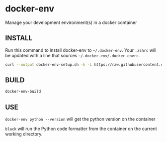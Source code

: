 # docker-env
Manage your development environment(s) in a docker container

## INSTALL

Run this command to install docker-env to `~/.docker-env`. Your `.zshrc` will be updated with a line that sources `~/.docker-env/.docker-envrc`.
```bash
curl --output docker-env-setup.sh -k -L https://raw.githubusercontent.com/freko247/docker-env/master/setup.sh && chmod 755 docker-env-setup.sh && ./docker-env-setup.sh && rm docker-env-setup.sh
```

## BUILD
```bash
docker-env-build
```

## USE

```docker-env python --version``` will get the python version on the container

```black``` will run the Python code formatter from the container on the current working directory.
